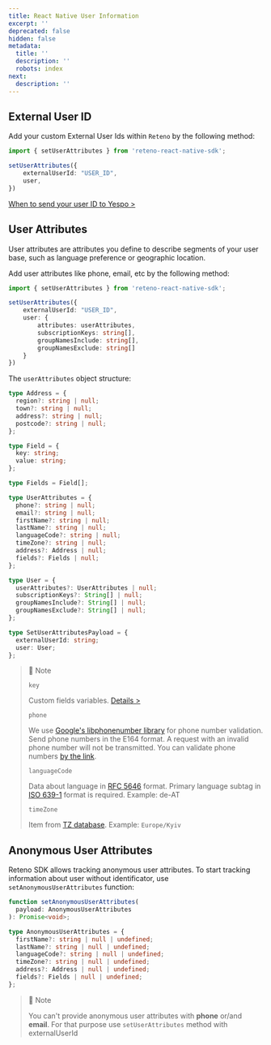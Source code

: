 ```yaml
---
title: React Native User Information
excerpt: ''
deprecated: false
hidden: false
metadata:
  title: ''
  description: ''
  robots: index
next:
  description: ''
---
```

## External User ID

Add your custom External User Ids within `Reteno` by the following method:

```typescript
import { setUserAttributes } from 'reteno-react-native-sdk';

setUserAttributes({
    externalUserId: "USER_ID",
    user,
})
```

[When to send your user ID to Yespo  >](https://docs.yespo.io/reference/using-updateuserattributes-method)

## User Attributes

User attributes are attributes you define to describe segments of your user base, such as language preference or geographic location.

Add user attributes like phone, email, etc by the following method:

```typescript
import { setUserAttributes } from 'reteno-react-native-sdk';

setUserAttributes({
    externalUserId: "USER_ID",
    user: {
        attributes: userAttributes,
        subscriptionKeys: string[],
        groupNamesInclude: string[],
        groupNamesExclude: string[]
    }
})
```

The `userAttributes` object structure:

```typescript
type Address = {
  region?: string | null;
  town?: string | null;
  address?: string | null;
  postcode?: string | null;
};

type Field = {
  key: string;
  value: string;
};

type Fields = Field[];

type UserAttributes = {
  phone?: string | null;
  email?: string | null;
  firstName?: string | null;
  lastName?: string | null;
  languageCode?: string | null;
  timeZone?: string | null;
  address?: Address | null;
  fields?: Fields | null;
};

type User = {
  userAttributes?: UserAttributes | null;
  subscriptionKeys?: String[] | null;
  groupNamesInclude?: String[] | null;
  groupNamesExclude?: String[] | null;
};

type SetUserAttributesPayload = {
  externalUserId: string;
  user: User;
};
```

> 📘 Note
>
> `key`
>
> Custom fields variables. [Details >](https://yespo.io/support/how-add-additional-contact-fields#Updating-Custom-Fields-with-Data-from-Custom-Events-via-SDK)
>
> `phone`
>
> We use [Google's libphonenumber library](https://github.com/google/libphonenumber "\{rel='nofollow'}")  for phone number validation. Send phone numbers in the E164 format. A request with an invalid phone number will not be transmitted. You can validate phone numbers [by the link](https://libphonenumber.appspot.com/).
>
> `languageCode`
>
> Data about language in [RFC 5646](https://www.rfc-editor.org/rfc/rfc5646.html "\{rel='nofollow'}") format. Primary language subtag in [ISO 639-1](https://en.wikipedia.org/wiki/List_of_ISO_639-1_codes "\{rel='nofollow'}") format is required. Example: de-AT
>
> `timeZone`
>
> Item from [TZ database](https://en.wikipedia.org/wiki/List_of_tz_database_time_zones "\{rel='nofollow'}"). Example: `Europe/Kyiv`

## Anonymous User Attributes

Reteno SDK allows tracking anonymous user attributes. To start tracking information about user without identificator, use `setAnonymousUserAttributes` function:

```typescript
function setAnonymousUserAttributes(
  payload: AnonymousUserAttributes
): Promise<void>;

type AnonymousUserAttributes = {
  firstName?: string | null | undefined;
  lastName?: string | null | undefined;
  languageCode?: string | null | undefined;
  timeZone?: string | null | undefined;
  address?: Address | null | undefined;
  fields?: Fields | null | undefined;
};
```

> 📘 Note
>
> You can't provide anonymous user attributes with **phone** or/and **email**. For that purpose use `setUserAttributes` method with externalUserId
